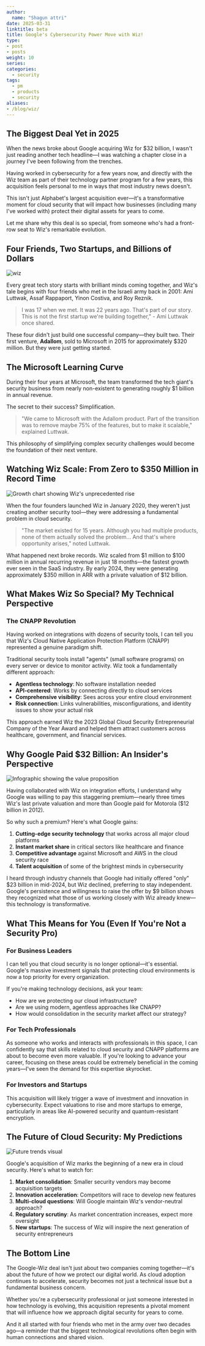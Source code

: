 ```yaml
---
author:
  name: "Shagun attri"
date: 2025-03-31
linktitle: beta
title: Google's Cybersecurity Power Move with Wiz!
type:
- post
- posts
weight: 10
series:
categories:
  - security
tags:
  - pm
  - products
  - security
aliases:
- /blog/wiz/
---
```


## The Biggest Deal Yet in 2025

When the news broke about Google acquiring Wiz for $32 billion, I wasn't just reading another tech headline—I was watching a chapter close in a journey I've been following from the trenches. 

Having worked in cybersecurity for a few years now, and directly with the Wiz team as part of their technology partner program for a few years, this acquisition feels personal to me in ways that most industry news doesn't.

This isn't just Alphabet's largest acquisition ever—it's a transformative moment for cloud security that will impact how businesses (including many I've worked with) protect their digital assets for years to come.

Let me share why this deal is so special, from someone who's had a front-row seat to Wiz's remarkable evolution.

## Four Friends, Two Startups, and Billions of Dollars

![wiz](image1.png)

Every great tech story starts with brilliant minds coming together, and Wiz's tale begins with four friends who met in the Israeli army back in 2001: Ami Luttwak, Assaf Rappaport, Yinon Costiva, and Roy Reznik.

>I was 17 when we met. It was 22 years ago. That's part of our story. This is not the first startup we're building together," - Ami Luttwak once shared.

These four didn't just build one successful company—they built two. Their first venture, **Adallom**, sold to Microsoft in 2015 for approximately $320 million. But they were just getting started.

## The Microsoft Learning Curve

During their four years at Microsoft, the team transformed the tech giant's security business from nearly non-existent to generating roughly $1 billion in annual revenue.

The secret to their success? Simplification.

>"We came to Microsoft with the Adallom product. Part of the transition was to remove maybe 75% of the features, but to make it scalable," explained Luttwak.

This philosophy of simplifying complex security challenges would become the foundation of their next venture.

## Watching Wiz Scale: From Zero to $350 Million in Record Time

![Growth chart showing Wiz's unprecedented rise](image2.png)

When the four founders launched Wiz in January 2020, they weren't just creating another security tool—they were addressing a fundamental problem in cloud security.

>"The market existed for 15 years. Although you had multiple products, none of them actually solved the problem... And that's where opportunity arises," noted Luttwak.

What happened next broke records. Wiz scaled from $1 million to $100 million in annual recurring revenue in just 18 months—the fastest growth ever seen in the SaaS industry. By early 2024, they were generating approximately $350 million in ARR with a private valuation of $12 billion.

## What Makes Wiz So Special? My Technical Perspective

### The CNAPP Revolution

Having worked on integrations with dozens of security tools, I can tell you that Wiz's Cloud Native Application Protection Platform (CNAPP) represented a genuine paradigm shift.

Traditional security tools install "agents" (small software programs) on every server or device to monitor activity. Wiz took a fundamentally different approach:

- **Agentless technology**: No software installation needed
- **API-centered**: Works by connecting directly to cloud services
- **Comprehensive visibility**: Sees across your entire cloud environment
- **Risk connection**: Links vulnerabilities, misconfigurations, and identity issues to show your actual risk

This approach earned Wiz the 2023 Global Cloud Security Entrepreneurial Company of the Year Award and helped them attract customers across healthcare, government, and financial services.

## Why Google Paid $32 Billion: An Insider's Perspective

![Infographic showing the value proposition](wiz-google.jpeg)

Having collaborated with Wiz on integration efforts, I understand why Google was willing to pay this staggering premium—nearly three times Wiz's last private valuation and more than Google paid for Motorola ($12 billion in 2012).

So why such a premium? Here's what Google gains:

1. **Cutting-edge security technology** that works across all major cloud platforms
2. **Instant market share** in critical sectors like healthcare and finance
3. **Competitive advantage** against Microsoft and AWS in the cloud security race
4. **Talent acquisition** of some of the brightest minds in cybersecurity

I heard through industry channels that Google had initially offered "only" $23 billion in mid-2024, but Wiz declined, preferring to stay independent. Google's persistence and willingness to raise the offer by $9 billion shows they recognized what those of us working closely with Wiz already knew—this technology is transformative.

## What This Means for You (Even If You're Not a Security Pro)

### For Business Leaders

I can tell you that cloud security is no longer optional—it's essential. Google's massive investment signals that protecting cloud environments is now a top priority for every organization.

If you're making technology decisions, ask your team:
- How are we protecting our cloud infrastructure?
- Are we using modern, agentless approaches like CNAPP?
- How would consolidation in the security market affect our strategy?

### For Tech Professionals

As someone who works and interacts with professionals in this space, I can confidently say that skills related to cloud security and CNAPP platforms are about to become even more valuable. If you're looking to advance your career, focusing on these areas could be extremely beneficial in the coming years—I've seen the demand for this expertise skyrocket.

### For Investors and Startups

This acquisition will likely trigger a wave of investment and innovation in cybersecurity. Expect valuations to rise and more startups to emerge, particularly in areas like AI-powered security and quantum-resistant encryption.

## The Future of Cloud Security: My Predictions

![Future trends visual](image4.png)

Google's acquisition of Wiz marks the beginning of a new era in cloud security. Here's what to watch for:

1. **Market consolidation**: Smaller security vendors may become acquisition targets
2. **Innovation acceleration**: Competitors will race to develop new features
3. **Multi-cloud questions**: Will Google maintain Wiz's vendor-neutral approach?
4. **Regulatory scrutiny**: As market concentration increases, expect more oversight
5. **New startups**: The success of Wiz will inspire the next generation of security entrepreneurs

## The Bottom Line

The Google-Wiz deal isn't just about two companies coming together—it's about the future of how we protect our digital world. As cloud adoption continues to accelerate, security becomes not just a technical issue but a fundamental business concern.

Whether you're a cybersecurity professional or just someone interested in how technology is evolving, this acquisition represents a pivotal moment that will influence how we approach digital security for years to come.

And it all started with four friends who met in the army over two decades ago—a reminder that the biggest technological revolutions often begin with human connections and shared vision.
